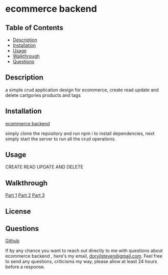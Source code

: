 # ecommerce backend

## Table of Contents

- [Description](#Description)
- [Installation](#Installation)
- [Usage](#Usage)
- [Walkthrough](#Walkthrough)
- [Questions](#Questions)

## Description

a simple crud application design for ecommerce, create read update and delete cartgories products and tags

## Installation

[ecommerce backend ](https://github.com/dorvilsteven/e-commerce-backend)

simply clone the repository and run npm i to install dependencies, next simply start the server to run all the crud operations.

## Usage

CREATE READ UPDATE AND DELETE

## Walkthrough

[Part 1](https://drive.google.com/file/d/1tfWYS1TUczAlurPMgATa03sxC4brK_lt/view?usp=sharing)
[Part 2](https://drive.google.com/file/d/10ekNuEZVROLXGziCKRBnaiFa4Oc2umHZ/view?usp=sharing)
[Part 3](https://drive.google.com/file/d/1e0qhTnzi_PtQjiIv_MTlKmcyqgaFuLhR/view?usp=sharing)

## License

## Questions

[Github](https://www.github.com/dorvilsteven)

If by any chance you want to reach out directly to me with questions about ecommerce backend , here's my email, dorvilsteven@gmail.com. Feel free to send any questions, criticisms my way, please allow at least 24 hours before a response.
